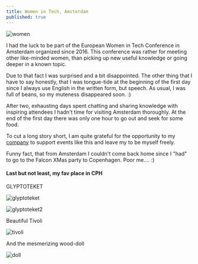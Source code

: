 ```yaml
---
title: Women in Tech, Amsterdam
published: true
---
```


![women](/blog/img/img_posts/women.png "women")

I had the luck to be part of the European Women in Tech Conference in Amsterdam organized since 2016. 
This conference was rather for meeting other like-minded women, than picking up new useful knowledge or going deeper in a known topic.

Due to that fact I was surprised and a bit disappointed. The other thing that I have to say honestly, that I was tongue-tide at the
beginning of the first day since I always use English in the written form, but speech. As usual, I was full of beans, so
my muteness disappeared soon. :) 


After two, exhausting days spent chatting and sharing knowledge with inspiring attendees I hadn't time for visiting Amsterdam thoroughly.
At the end of the first day there was only one hour to go out and seek for some food.



To cut a long story short, I am quite grateful for the opportunity to my [company](https://www.falcon.io/) to support
events like this and leave my to be myself freely.


Funny fact, that from Amsterdam I couldn't come back home since I "had" to go to the Falcon XMas party to Copenhagen. 
Poor me.... :) 


#### Last but not least, my fav place in CPH

GLYPTOTEKET


![glyptoteket](/blog/img/img_posts/glyptoteket.jpg "glyptoteket")


![glyptoteket2](/blog/img/img_posts/glyptoteket_2.jpg "glyptoteket2")


Beautiful Tivoli


 
![tivoli](/blog/img/img_posts/tivoli.jpg "tivoli")


And the mesmerizing wood-doll

![doll](/blog/img/img_posts/doll.jpg "doll")












